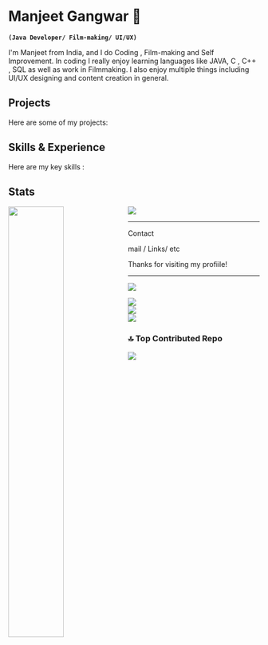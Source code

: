 # Manjeet Gangwar  👋
**`(Java Developer/ Film-making/ UI/UX)`**

I'm Manjeet from India, and I do Coding , Film-making and Self Improvement. In coding I really enjoy learning languages like JAVA, C , C++ , SQL as well as work in Filmmaking. I also enjoy multiple things including UI/UX designing and content creation in general.

## Projects 
Here are some of my projects:
## Skills & Experience
Here are my key skills :

## Stats
<img align="left" width="47%" src="https://github-readme-stats.vercel.app/api?username=manjeetio&theme=dark&hide_border=true&include_all_commits=true&count_private=true"/> 

<img src="https://github-readme-streak-stats.herokuapp.com/?user=manjeetio&theme=dark&hide_border=true"/>

---
Contact
 
 mail / Links/ etc

Thanks for visiting my profiile!




---

[![](https://visitcount.itsvg.in/api?id=manjeetio&icon=3&color=12)](https://visitcount.itsvg.in)


![](https://github-readme-stats.vercel.app/api?username=manjeetio&theme=dark&hide_border=true&include_all_commits=true&count_private=true)<br/>
![](https://github-readme-streak-stats.herokuapp.com/?user=manjeetio&theme=dark&hide_border=true)<br/>
![](https://github-readme-stats.vercel.app/api/top-langs/?username=manjeetio&theme=dark&hide_border=true&include_all_commits=true&count_private=true&layout=compact)

### 🔝 Top Contributed Repo
![](https://github-contributor-stats.vercel.app/api?username=manjeetio&limit=5&theme=dark&combine_all_yearly_contributions=true)

